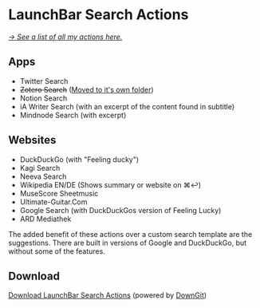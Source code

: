 # LaunchBar Search Actions

*[→ See a list of all my actions here.](https://ptujec.github.io/launchbar)* 

## Apps

- Twitter Search
- ~~Zotero Search~~ ([Moved to it's own folder](https://github.com/Ptujec/LaunchBar/tree/master/Zotero-Actions#readme))
- Notion Search
- iA Writer Search (with an excerpt of the content found in subtitle)
- Mindnode Search (with excerpt)

## Websites

- DuckDuckGo (with "Feeling ducky")
- Kagi Search
- Neeva Search
- Wikipedia EN/DE (Shows summary or website on ⌘↩)
- MuseScore Sheetmusic
- Ultimate-Guitar.Com
- Google Search (with DuckDuckGos version of Feeling Lucky)
- ARD Mediathek

The added benefit of these actions over a custom search template are the suggestions. There are built in versions of Google and DuckDuckGo, but without some of the features.

## Download

[Download LaunchBar Search Actions](https://minhaskamal.github.io/DownGit/#/home?url=https://github.com/Ptujec/LaunchBar/tree/master/Search-Actions) (powered by [DownGit](https://github.com/MinhasKamal/DownGit))
